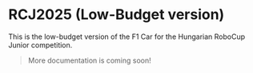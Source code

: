 # RCJ2025 (Low-Budget version)
This is the low-budget version of the F1 Car for the Hungarian RoboCup Junior competition.

> More documentation is coming soon!
